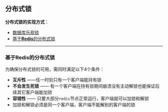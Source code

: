 ## 分布式锁

**分布式锁的实现方式**：

+ <a href="#">数据库乐观锁</a>
+ <a href="#redisLock">基于**Redis**的分布式锁</a>



----

### <a name="redisLock">基于**Redis**的分布式锁</a>

为确保分布式锁的可用，需同时满足以下4个条件：

+ **互斥性** ——任一时刻只有一个客户端能持有锁
+ **不会发生死锁** —— 有一个客户端在持有锁期间崩溃没有主动解锁也能保证后续其它客户端能加锁
+ **容错性** —— 只要大部分`redis`节点正常运行，客户端就可以加锁和解锁
+ 加锁和解锁必须是同一个客户端，客户端不能解别的客户端的锁

